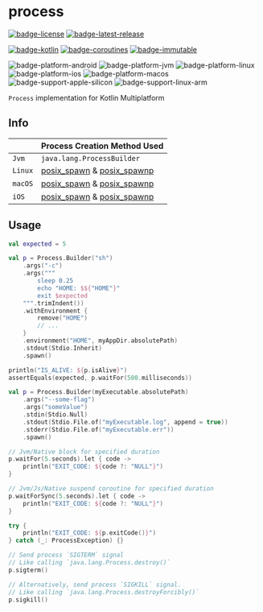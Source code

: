 # process
[![badge-license]][url-license]
[![badge-latest-release]][url-latest-release]

[![badge-kotlin]][url-kotlin]
[![badge-coroutines]][url-coroutines]
[![badge-immutable]][url-immutable]

![badge-platform-android]
![badge-platform-jvm]
![badge-platform-linux]
![badge-platform-ios]
![badge-platform-macos]
![badge-support-apple-silicon]
![badge-support-linux-arm]

`Process` implementation for Kotlin Multiplatform

## Info

|         | Process Creation Method Used                                     |
|---------|------------------------------------------------------------------|
| `Jvm`   | `java.lang.ProcessBuilder`                                       |
| `Linux` | [posix_spawn][url-posix-spawn] & [posix_spawnp][url-posix-spawn] |
| `macOS` | [posix_spawn][url-posix-spawn] & [posix_spawnp][url-posix-spawn] |
| `iOS`   | [posix_spawn][url-posix-spawn] & [posix_spawnp][url-posix-spawn] |

## Usage

```kotlin
val expected = 5

val p = Process.Builder("sh")
    .args("-c")
    .args("""
        sleep 0.25
        echo "HOME: $${"HOME"}"
        exit $expected
    """.trimIndent())
    .withEnvironment {
        remove("HOME")
        // ...
    }
    .environment("HOME", myAppDir.absolutePath)
    .stdout(Stdio.Inherit)
    .spawn()

println("IS_ALIVE: ${p.isAlive}")
assertEquals(expected, p.waitFor(500.milliseconds))
```

```kotlin
val p = Process.Builder(myExecutable.absolutePath)
    .args("--some-flag")
    .args("someValue")
    .stdin(Stdio.Null)
    .stdout(Stdio.File.of("myExecutable.log", append = true))
    .stderr(Stdio.File.of("myExecutable.err"))
    .spawn()

// Jvm/Native block for specified duration
p.waitFor(5.seconds).let { code ->
    println("EXIT_CODE: ${code ?: "NULL"}")
}

// Jvm/Js/Native suspend coroutine for specified duration
p.waitForSync(5.seconds).let { code ->
    println("EXIT_CODE: ${code ?: "NULL"}")
}

try {
    println("EXIT_CODE: ${p.exitCode()}")
} catch (_: ProcessException) {}

// Send process `SIGTERM` signal
// Like calling `java.lang.Process.destroy()`
p.sigterm()

// Alternatively, send process `SIGKILL` signal.
// Like calling `java.lang.Process.destroyForcibly()`
p.sigkill()
```

<!-- TAG_VERSION -->
[badge-latest-release]: https://img.shields.io/badge/latest--release-Unreleased-blue.svg?style=flat
[badge-license]: https://img.shields.io/badge/license-Apache%20License%202.0-blue.svg?style=flat

<!-- TAG_DEPENDENCIES -->
[badge-kotlin]: https://img.shields.io/badge/kotlin-1.9.21-blue.svg?logo=kotlin
[badge-coroutines]: https://img.shields.io/badge/coroutines-1.7.3-blue.svg?logo=kotlin
[badge-immutable]: https://img.shields.io/badge/immutable-0.1.0-blue.svg?style=flat

<!-- TAG_PLATFORMS -->
[badge-platform-android]: http://img.shields.io/badge/-android-6EDB8D.svg?style=flat
[badge-platform-jvm]: http://img.shields.io/badge/-jvm-DB413D.svg?style=flat
[badge-platform-js]: http://img.shields.io/badge/-js-F8DB5D.svg?style=flat
[badge-platform-js-node]: https://img.shields.io/badge/-nodejs-68a063.svg?style=flat
[badge-platform-linux]: http://img.shields.io/badge/-linux-2D3F6C.svg?style=flat
[badge-platform-macos]: http://img.shields.io/badge/-macos-111111.svg?style=flat
[badge-platform-ios]: http://img.shields.io/badge/-ios-CDCDCD.svg?style=flat
[badge-platform-tvos]: http://img.shields.io/badge/-tvos-808080.svg?style=flat
[badge-platform-watchos]: http://img.shields.io/badge/-watchos-C0C0C0.svg?style=flat
[badge-platform-wasm]: https://img.shields.io/badge/-wasm-624FE8.svg?style=flat
[badge-platform-windows]: http://img.shields.io/badge/-windows-4D76CD.svg?style=flat
[badge-support-android-native]: http://img.shields.io/badge/support-[AndroidNative]-6EDB8D.svg?style=flat
[badge-support-apple-silicon]: http://img.shields.io/badge/support-[AppleSilicon]-43BBFF.svg?style=flat
[badge-support-js-ir]: https://img.shields.io/badge/support-[js--IR]-AAC4E0.svg?style=flat
[badge-support-linux-arm]: http://img.shields.io/badge/support-[LinuxArm]-2D3F6C.svg?style=flat

[url-latest-release]: https://github.com/05nelsonm/process/releases/latest
[url-license]: https://www.apache.org/licenses/LICENSE-2.0
[url-kotlin]: https://kotlinlang.org
[url-coroutines]: https://github.com/Kotlin/kotlinx.coroutines
[url-immutable]: https://github.com/05nelsonm/immutable
[url-posix-spawn]: https://man7.org/linux/man-pages/man3/posix_spawn.3.html
